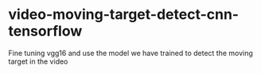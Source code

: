# video-moving-target-detect-cnn-tensorflow
Fine tuning vgg16 and use the model we have trained to detect the moving target in the video
